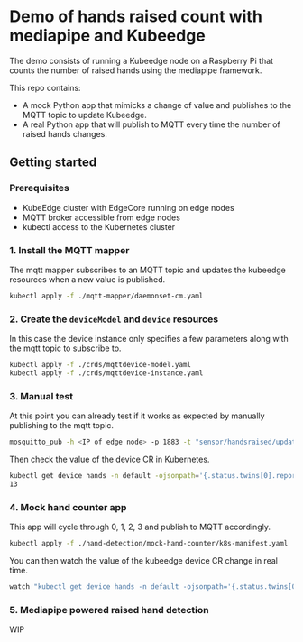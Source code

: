 # Demo of hands raised count with mediapipe and Kubeedge

The demo consists of running a Kubeedge node on a Raspberry Pi that counts the number of raised hands using the mediapipe framework.

This repo contains:

- A mock Python app that mimicks a change of value and publishes to the MQTT topic to update Kubeedge.
- A real Python app that will publish to MQTT every time the number of raised hands changes.

## Getting started

### Prerequisites

- KubeEdge cluster with EdgeCore running on edge nodes
- MQTT broker accessible from edge nodes
- kubectl access to the Kubernetes cluster

### 1. Install the MQTT mapper

The mqtt mapper subscribes to an MQTT topic and updates the kubeedge resources when a new value is published.

```sh
kubectl apply -f ./mqtt-mapper/daemonset-cm.yaml
```

### 2. Create the `deviceModel` and `device` resources

In this case the device instance only specifies a few parameters along with the mqtt topic to subscribe to.

```sh
kubectl apply -f ./crds/mqttdevice-model.yaml
kubectl apply -f ./crds/mqttdevice-instance.yaml
```

### 3. Manual test

At this point you can already test if it works as expected by manually publishing to the mqtt topic.

```sh
mosquitto_pub -h <IP of edge node> -p 1883 -t "sensor/handsraised/update/json"   -m '{"handsraised": "13", "status": "online"}'
```

Then check the value of the device CR in Kubernetes.

```sh
kubectl get device hands -n default -ojsonpath='{.status.twins[0].reported.value}'
13
```

### 4. Mock hand counter app

This app will cycle through 0, 1, 2, 3 and publish to MQTT accordingly.

```sh
kubectl apply -f ./hand-detection/mock-hand-counter/k8s-manifest.yaml
```

You can then watch the value of the kubeedge device CR change in real time.

```sh
watch "kubectl get device hands -n default -ojsonpath='{.status.twins[0].reported.value}'"
```

### 5. Mediapipe powered raised hand detection

WIP